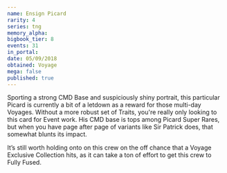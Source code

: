 ```yaml
---
name: Ensign Picard
rarity: 4
series: tng
memory_alpha:
bigbook_tier: 8
events: 31
in_portal:
date: 05/09/2018
obtained: Voyage
mega: false
published: true
---
```


Sporting a strong CMD Base and suspiciously shiny portrait, this particular Picard is currently a bit of a letdown as a reward for those multi-day Voyages. Without a more robust set of Traits, you're really only looking to this card for Event work. His CMD base is tops among Picard Super Rares, but when you have page after page of variants like Sir Patrick does, that somewhat blunts its impact. 

It’s still worth holding onto on this crew on the off chance that a Voyage Exclusive Collection hits, as it can take a ton of effort to get this crew to Fully Fused.
